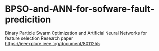 # BPSO-and-ANN-for-sofware-fault-predicition
Binary Particle Swarm Optimization and Artificial Neural Networks for feature selection
Research paper https://ieeexplore.ieee.org/document/8011255
